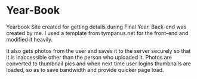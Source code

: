 # Year-Book
Yearbook Site created for getting details during Final Year. Back-end was created by me. I used a template from tympanus.net for the front-end and modified it heavily. 

It also gets photos from the user and saves it to the server securely so that it is inaccessible other than the person who uploaded it. Photos are converted to thumbnail pics and when next time user logins thumbnails are loaded, so as to save bandwidth and provide quicker page load.
